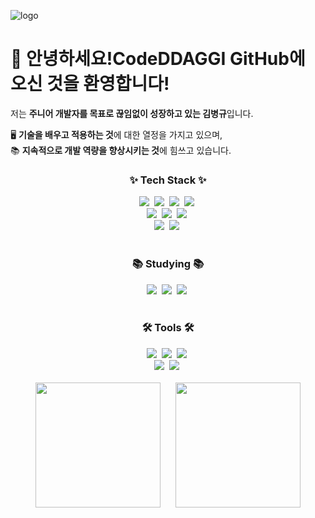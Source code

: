 ![logo](https://github.com/user-attachments/assets/6102505c-abd5-4e92-a4c0-27f746472b35)

# 👋 안녕하세요!CodeDDAGGI GitHub에 오신 것을 환영합니다!

저는 **주니어 개발자를 목표로 끊임없이 성장하고 있는 김병규**입니다.

🖥️ **기술을 배우고 적용하는 것**에 대한 열정을 가지고 있으며,  
📚 **지속적으로 개발 역량을 향상시키는 것**에 힘쓰고 있습니다.

<h3 align="center">✨ Tech Stack ✨</h3>
<div align="center">
  <img src="https://img.shields.io/badge/java-007396?style=for-the-badge&logo=java&logoColor=FFD700&background=1e40af" />&nbsp
  <img src="https://img.shields.io/badge/kotlin-7F52FF?style=for-the-badge&logo=kotlin&logoColor=F0E68C&background=8b5cf6" />&nbsp
  <img src="https://img.shields.io/badge/spring%20boot-6DB33F?style=for-the-badge&logo=springboot&logoColor=ADFF2F&background=15803d" />&nbsp
  <img src="https://img.shields.io/badge/spring%20data%20jpa-6DB33F?style=for-the-badge&logo=springdata&logoColor=ADFF2F&background=10b981" />&nbsp
</div>

<div align="center">
  <img src="https://img.shields.io/badge/mariaDB-003545?style=for-the-badge&logo=mariadb&logoColor=FF4500&background=2b6cb0" />&nbsp
  <img src="https://img.shields.io/badge/mysql-4479A1?style=for-the-badge&logo=mysql&logoColor=white" />&nbsp
  <img src="https://img.shields.io/badge/h2-009639?style=for-the-badge&logo=h2&logoColor=FF6347&background=16a34a" />&nbsp
</div>

<div align="center">
  <img src="https://img.shields.io/badge/mybatis-ef4444?style=for-the-badge&logo=mybatis&logoColor=FFD700&background=ef4444" />&nbsp
  <img src="https://img.shields.io/badge/docker-2496ED?style=for-the-badge&logo=docker&logoColor=F4A460&background=0284c7" />&nbsp
</div>

<br>

<h3 align="center">📚 Studying 📚</h3>
<div align="center">
  <img src="https://img.shields.io/badge/redis-DC382D?style=for-the-badge&logo=redis&logoColor=F4A460&background=9d174d" />&nbsp
  <img src="https://img.shields.io/badge/r2dbc-00C8A8?style=for-the-badge&logo=r2dbc&logoColor=ADFF2F&background=10b981" />&nbsp
  <img src="https://img.shields.io/badge/kafka-db2777?style=for-the-badge&logo=apachekafka&logoColor=FFD700&background=db2777" />&nbsp
</div>

<br>

<h3 align="center">🛠 Tools 🛠</h3>
<div align="center">
  <img src="https://img.shields.io/badge/git-f97316?style=for-the-badge&logo=git&logoColor=F0E68C&background=f97316" />&nbsp
  <img src="https://img.shields.io/badge/github-22c55e?style=for-the-badge&logo=github&logoColor=F4A460&background=22c55e" />&nbsp
  <img src="https://img.shields.io/badge/IntelliJ%20IDEA-6b21a8?style=for-the-badge&logo=intellijidea&logoColor=F0E68C&background=6b21a8" />&nbsp
</div>

<div align="center">
  <img src="https://img.shields.io/badge/maven-be185d?style=for-the-badge&logo=maven&logoColor=F0E68C&background=be185d" />&nbsp
  <img src="https://img.shields.io/badge/gradle-9333ea?style=for-the-badge&logo=gradle&logoColor=F4A460&background=9333ea" />&nbsp
</div>
<br>

<div align="center" style="width:100%">
  <a href="https://github.com/CodeDDAGGI" style="display: inline-block; margin-right: 20px;">
    <img align="center" style="height:200px; width: auto;" src="https://github-readme-stats.vercel.app/api/top-langs/?username=CodeDDAGGI&layout=compact&theme=tokyonight&hide_border=true" />
  </a>
  <a href="https://github.com/CodeDDAGGI" style="display: inline-block;">
    <img align="center" style="height:200px; width: auto;" src="https://github-readme-stats.vercel.app/api?username=CodeDDAGGI&show_icons=true&hide_border=true&count_private=true&theme=tokyonight" />
  </a>
</div>
